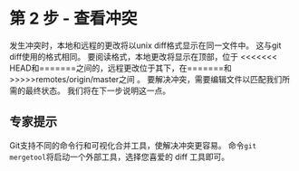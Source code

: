 # 第 2 步 - 查看冲突
发生冲突时，本地和远程的更改将以unix diff格式显示在同一文件中。 这与git diff使用的格式相同。
要阅读格式，本地更改将显示在顶部，位于 <<<<<<< HEAD和=======之间的，远程更改位于其下，在=======和>>>>>remotes/origin/master之间 。
要解决冲突，需要编辑文件以匹配我们所需的最终状态。 我们将在下一步说明这一点。

## 专家提示
Git支持不同的命令行和可视化合并工具，使解决冲突更容易。 命令`git mergetool`将启动一个外部工具，选择您喜爱的 diff 工具即可。 
